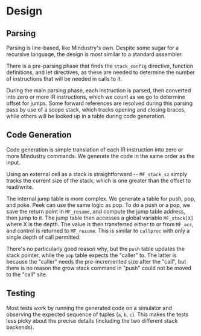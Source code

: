 # Design

## Parsing

Parsing is line-based, like Mindustry's own. Despite some sugar for a recursive
language, the design is most similar to a standard assembler.

There is a pre-parsing phase that finds the `stack_config` directive, function
definitions, and let directives, as these are needed to determine the number of
instructions that will be needed in calls to it.

During the main parsing phase, each instruction is parsed, then converted into
zero or more IR instructions, which we count as we go to determine offset for
jumps. Some forward references are resolved during this parsing pass by use of a
scope stack, which tracks opening and closing braces, while others will be
looked up in a table during code generation.

## Code Generation

Code generation is simple translation of each IR instruction into zero or more
Mindustry commands. We generate the code in the same order as the input.

Using an external cell as a stack is straightforward -- `MF_stack_sz` simply
tracks the current size of the stack, which is one greater than the offset to
read/write.

The internal jump table is more complex. We generate a table for push, pop, and
poke. Peek can use the same logic as pop. To do a push or a pop, we save the
return point in `MF_resume`, and compute the jump table address, then jump to
it. The jump table then accesses a global variable `MF_stack[X]` where X is the
depth. The value is then transferred either to or from `MF_acc`, and control is
returned to `MF_resume`. This is similar to `callproc` with only a single depth
of call permitted.

There's no particularly good reason why, but the `push` table updates the stack
pointer, while the `pop` table expects the "caller" to. The latter is because
the "caller" needs the pre-incremented size after the "call", but there is no
reason the grow stack command in "push" could not be moved to the "call" site.

## Testing

Most tests work by running the generated code on a simulator and observing the
expected sequence of tuples (`a`, `b`, `c`). This makes the tests less picky
about the precise details (including the two different stack backends).
